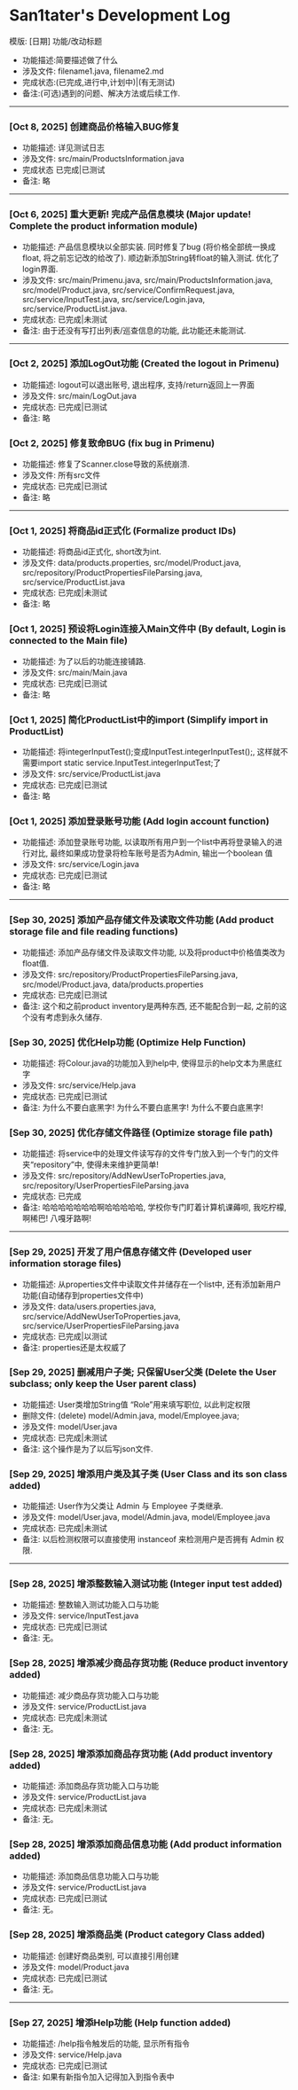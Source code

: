 # San1tater's Development Log

模版:
  [日期] 功能/改动标题
* 功能描述:简要描述做了什么
* 涉及文件: filename1.java, filename2.md
* 完成状态:(已完成,进行中,计划中)|(有无测试)
* 备注:(可选)遇到的问题、解决方法或后续工作.

---
### [Oct 8, 2025] 创建商品价格输入BUG修复
* 功能描述: 详见测试日志
* 涉及文件: src/main/ProductsInformation.java
* 完成状态 已完成|已测试
* 备注: 略

---
### [Oct 6, 2025] 重大更新! 完成产品信息模块 (Major update! Complete the product information module)
* 功能描述: 产品信息模块以全部实装. 同时修复了bug (将价格全部统一换成float, 将之前忘记改的给改了). 顺边新添加String转float的输入测试. 优化了login界面.
* 涉及文件: src/main/Primenu.java, src/main/ProductsInformation.java, src/model/Product.java, src/service/ConfirmRequest.java, src/service/InputTest.java, src/service/Login.java, src/service/ProductList.java.
* 完成状态: 已完成|未测试
* 备注: 由于还没有写打出列表/巡查信息的功能, 此功能还未能测试.

---
### [Oct 2, 2025] 添加LogOut功能 (Created the logout in Primenu)
* 功能描述: logout可以退出账号, 退出程序, 支持/return返回上一界面
* 涉及文件: src/main/LogOut.java
* 完成状态: 已完成|已测试
* 备注: 略
### [Oct 2, 2025] 修复致命BUG (fix bug in Primenu)
* 功能描述: 修复了Scanner.close导致的系统崩溃.
* 涉及文件: 所有src文件
* 完成状态: 已完成|已测试
* 备注: 略

---
### [Oct 1, 2025] 将商品id正式化 (Formalize product IDs)
* 功能描述: 将商品id正式化, short改为int.
* 涉及文件: data/products.properties, src/model/Product.java, src/repository/ProductPropertiesFileParsing.java, src/service/ProductList.java
* 完成状态: 已完成|未测试
* 备注: 略
### [Oct 1, 2025] 预设将Login连接入Main文件中 (By default, Login is connected to the Main file)
* 功能描述: 为了以后的功能连接铺路.
* 涉及文件: src/main/Main.java
* 完成状态: 已完成|已测试
* 备注: 略
### [Oct 1, 2025] 简化ProductList中的import (Simplify import in ProductList)
* 功能描述: 将integerInputTest();变成InputTest.integerInputTest();, 这样就不需要import static service.InputTest.integerInputTest;了
* 涉及文件: src/service/ProductList.java
* 完成状态: 已完成|已测试
* 备注: 略
### [Oct 1, 2025] 添加登录账号功能 (Add login account function)
* 功能描述: 添加登录账号功能, 以读取所有用户到一个list中再将登录输入的进行对比, 最终如果成功登录将检车账号是否为Admin, 输出一个boolean 值
* 涉及文件: src/service/Login.java
* 完成状态: 已完成|已测试
* 备注: 略

---
### [Sep 30, 2025] 添加产品存储文件及读取文件功能 (Add product storage file and file reading functions)
* 功能描述: 添加产品存储文件及读取文件功能, 以及将product中价格值类改为float值.
* 涉及文件: src/repository/ProductPropertiesFileParsing.java, src/model/Product.java, data/products.properties
* 完成状态: 已完成|已测试
* 备注: 这个和之前product inventory是两种东西, 还不能配合到一起, 之前的这个没有考虑到永久储存.
### [Sep 30, 2025] 优化Help功能 (Optimize Help Function)
* 功能描述: 将Colour.java的功能加入到help中, 使得显示的help文本为黑底红字
* 涉及文件: src/service/Help.java
* 完成状态: 已完成|已测试
* 备注: 为什么不要白底黑字! 为什么不要白底黑字! 为什么不要白底黑字!
### [Sep 30, 2025] 优化存储文件路径 (Optimize storage file path)
* 功能描述: 将service中的处理文件读写存的文件专门放入到一个专门的文件夹“repository”中, 使得未来维护更简单!
* 涉及文件: src/repository/AddNewUserToProperties.java, src/repository/UserPropertiesFileParsing.java
* 完成状态: 已完成
* 备注: 哈哈哈哈哈哈哈啊哈哈哈哈哈, 学校你专门盯着计算机课薅呗, 我吃柠檬, 啊稀巴! 八嘎牙路啊! 

---
### [Sep 29, 2025] 开发了用户信息存储文件 (Developed user information storage files)
* 功能描述: 从properties文件中读取文件并储存在一个list中, 还有添加新用户功能(自动储存到properties文件中)
* 涉及文件: data/users.properties.java, src/service/AddNewUserToProperties.java, src/service/UserPropertiesFileParsing.java
* 完成状态: 已完成|以测试
* 备注: properties还是太权威了
### [Sep 29, 2025] 删减用户子类; 只保留User父类 (Delete the User subclass; only keep the User parent class) 
* 功能描述: User类增加String值 “Role”用来填写职位, 以此判定权限
* 删除文件: (delete) model/Admin.java, model/Employee.java;
* 涉及文件: model/User.java
* 完成状态: 已完成|未测试
* 备注: 这个操作是为了以后写json文件.
### [Sep 29, 2025] 增添用户类及其子类 (User Class and its son class added)
* 功能描述: User作为父类让 Admin 与 Employee 子类继承.
* 涉及文件: model/User.java, model/Admin.java, model/Employee.java
* 完成状态: 已完成|未测试
* 备注: 以后检测权限可以直接使用 instanceof 来检测用户是否拥有 Admin 权限.

---
### [Sep 28, 2025] 增添整数输入测试功能 (Integer input test added)  
* 功能描述: 整数输入测试功能入口与功能
* 涉及文件: service/InputTest.java
* 完成状态: 已完成|已测试
* 备注: 无。
### [Sep 28, 2025] 增添减少商品存货功能 (Reduce product inventory added) 
* 功能描述: 减少商品存货功能入口与功能
* 涉及文件: service/ProductList.java
* 完成状态: 已完成|未测试
* 备注: 无。
### [Sep 28, 2025] 增添添加商品存货功能 (Add product inventory added)  
* 功能描述: 添加商品存货功能入口与功能
* 涉及文件: service/ProductList.java
* 完成状态: 已完成|未测试
* 备注: 无。
### [Sep 28, 2025] 增添添加商品信息功能 (Add product information added)  
* 功能描述: 添加商品信息功能入口与功能
* 涉及文件: service/ProductList.java
* 完成状态: 已完成|已测试
* 备注: 无。
### [Sep 28, 2025] 增添商品类 (Product category Class added)  
* 功能描述: 创建好商品类别, 可以直接引用创建
* 涉及文件: model/Product.java
* 完成状态: 已完成|已测试
* 备注: 无。 

---
### [Sep 27, 2025] 增添Help功能 (Help function added)  
* 功能描述: /help指令触发后的功能, 显示所有指令
* 涉及文件: service/Help.java
* 完成状态: 已完成|已测试
* 备注: 如果有新指令加入记得加入到指令表中
